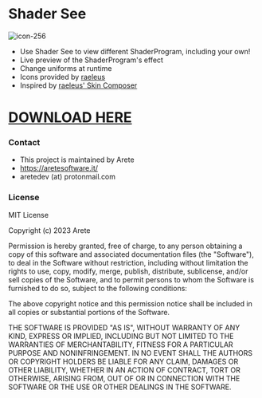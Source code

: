 # Shader See
![icon-256](https://github.com/AreteS0ftware/shader-see/assets/102190608/5b318877-d61b-4314-8e22-e5c1181939a5)
* Use Shader See to view different ShaderProgram, including your own!
* Live preview of the ShaderProgram's effect
* Change uniforms at runtime
* Icons provided by <a href="https://github.com/raeleus">raeleus</a>
* Inspired by <a href="https://github.com/raeleus/skin-composer">raeleus' Skin Composer</a>

# <a href="https://github.com/AreteS0ftware/shader-see/releases">DOWNLOAD HERE</a>

### Contact
* This project is maintained by Arete
* https://aretesoftware.it/
* aretedev (at) protonmail.com

### License

MIT License

Copyright (c) 2023 Arete

Permission is hereby granted, free of charge, to any person obtaining a copy of this software and associated documentation files (the "Software"), to deal in the Software without restriction, including without limitation the rights to use, copy, modify, merge, publish, distribute, sublicense, and/or sell copies of the Software, and to permit persons to whom the Software is furnished to do so, subject to the following conditions:

The above copyright notice and this permission notice shall be included in all copies or substantial portions of the Software.

THE SOFTWARE IS PROVIDED "AS IS", WITHOUT WARRANTY OF ANY KIND, EXPRESS OR IMPLIED, INCLUDING BUT NOT LIMITED TO THE WARRANTIES OF MERCHANTABILITY, FITNESS FOR A PARTICULAR PURPOSE AND NONINFRINGEMENT. IN NO EVENT SHALL THE AUTHORS OR COPYRIGHT HOLDERS BE LIABLE FOR ANY CLAIM, DAMAGES OR OTHER LIABILITY, WHETHER IN AN ACTION OF CONTRACT, TORT OR OTHERWISE, ARISING FROM, OUT OF OR IN CONNECTION WITH THE SOFTWARE OR THE USE OR OTHER DEALINGS IN THE SOFTWARE.
